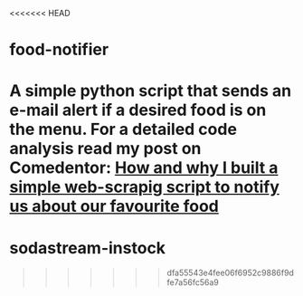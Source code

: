 <<<<<<< HEAD
# food-notifier
A simple python script that sends an e-mail alert if a desired food is on the menu.
For a detailed code analysis read my post on Comedentor: [How and why I built a simple web-scrapig script to notify us about our favourite food](https://www.codementor.io/gergelykovcs/how-and-why-i-built-a-simple-web-scrapig-script-to-notify-us-about-our-favourite-food-fcrhuhn45)
=======
# sodastream-instock
>>>>>>> dfa55543e4fee06f6952c9886f9dfe7a56fc56a9
